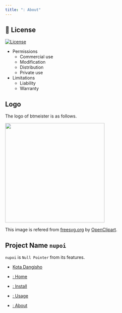 ```yaml
---
title: ": About"
---
```


## :scroll: License

[![License](https://img.shields.io/badge/License-MIT-green)](https://github.com/dangishokouta/nupoi/blob/main/LICENSE)

* Permissions
    * Commercial use
    * Modification
    * Distribution
    * Private use
* Limitations
    * Liability
    * Warranty

## Logo

The logo of btmeister is as follows.

<img src="https://user-images.githubusercontent.com/90143019/165062158-0bee35a4-c7b8-4797-8568-5b3570137c4f.png" width="320px">

This image is refered from [freesvg.org](https://freesvg.org/worker-with-tool) by [OpenClipart](https://freesvg.org/by/OpenClipart).

## Project Name `nupoi`

`nupoi` is `Null Pointer` from its features.


* [Kota Dangisho]([@dangishokouta](https://github.com/dangishokouta))

* [: Home](../)
* [: Install](../install)
* [: Usage](../usage)
* [: About](./)